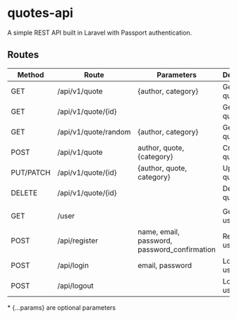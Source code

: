 # quotes-api
A simple REST API built in Laravel with Passport authentication.

## Routes
| Method | Route | Parameters | Description | Authorized |
| ------ | ----- | --------------- | ----------- | --------- |
| GET | /api/v1/quote | {author, category} | Get all quotes | False |
| GET | /api/v1/quote/{id} | | Get single quote | False |
| GET | /api/v1/quote/random | {author, category} | Get random quote | False |
| POST | /api/v1/quote | author, quote, {category} | Create a quote | True |
| PUT/PATCH | /api/v1/quote/{id} | {author, quote, category} | Update a quote | True |
| DELETE | /api/v1/quote/{id} | | Delete a quote | True |
||
| GET | /user | | Get auth user | True |
| POST | /api/register | name, email, password, password_confirmation | Register a user | False |
| POST | /api/login | email, password | Login a user | False |
| POST | /api/logout | | Logout a user | True |

\* {...params} are optional parameters
